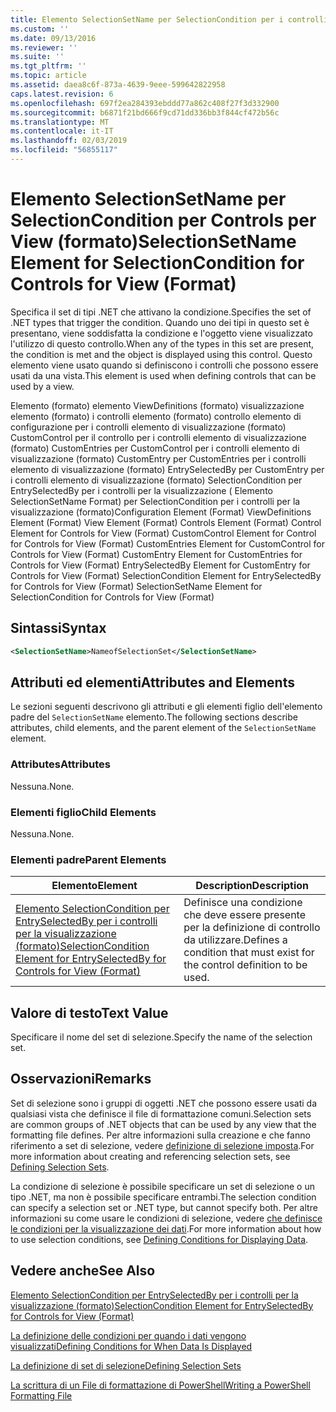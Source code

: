 ```yaml
---
title: Elemento SelectionSetName per SelectionCondition per i controlli per la visualizzazione (formato) | Microsoft Docs
ms.custom: ''
ms.date: 09/13/2016
ms.reviewer: ''
ms.suite: ''
ms.tgt_pltfrm: ''
ms.topic: article
ms.assetid: daea8c6f-873a-4639-9eee-599642822958
caps.latest.revision: 6
ms.openlocfilehash: 697f2ea284393ebddd77a862c408f27f3d332900
ms.sourcegitcommit: b6871f21bd666f9cd71dd336bb3f844cf472b56c
ms.translationtype: MT
ms.contentlocale: it-IT
ms.lasthandoff: 02/03/2019
ms.locfileid: "56855117"
---
```

# <a name="selectionsetname-element-for-selectioncondition-for-controls-for-view-format"></a><span data-ttu-id="4572a-102">Elemento SelectionSetName per SelectionCondition per Controls per View (formato)</span><span class="sxs-lookup"><span data-stu-id="4572a-102">SelectionSetName Element for SelectionCondition for Controls for View (Format)</span></span>

<span data-ttu-id="4572a-103">Specifica il set di tipi .NET che attivano la condizione.</span><span class="sxs-lookup"><span data-stu-id="4572a-103">Specifies the set of .NET types that trigger the condition.</span></span> <span data-ttu-id="4572a-104">Quando uno dei tipi in questo set è presentano, viene soddisfatta la condizione e l'oggetto viene visualizzato l'utilizzo di questo controllo.</span><span class="sxs-lookup"><span data-stu-id="4572a-104">When any of the types in this set are present, the condition is met and the object is displayed using this control.</span></span> <span data-ttu-id="4572a-105">Questo elemento viene usato quando si definiscono i controlli che possono essere usati da una vista.</span><span class="sxs-lookup"><span data-stu-id="4572a-105">This element is used when defining controls that can be used by a view.</span></span>

<span data-ttu-id="4572a-106">Elemento (formato) elemento ViewDefinitions (formato) visualizzazione elemento (formato) i controlli elemento (formato) controllo elemento di configurazione per i controlli elemento di visualizzazione (formato) CustomControl per il controllo per i controlli elemento di visualizzazione (formato) CustomEntries per CustomControl per i controlli elemento di visualizzazione (formato) CustomEntry per CustomEntries per i controlli elemento di visualizzazione (formato) EntrySelectedBy per CustomEntry per i controlli elemento di visualizzazione (formato) SelectionCondition per EntrySelectedBy per i controlli per la visualizzazione ( Elemento SelectionSetName Format) per SelectionCondition per i controlli per la visualizzazione (formato)</span><span class="sxs-lookup"><span data-stu-id="4572a-106">Configuration Element (Format) ViewDefinitions Element (Format) View Element (Format) Controls Element (Format) Control Element for Controls for View (Format) CustomControl Element for Control for Controls for View (Format) CustomEntries Element for CustomControl for Controls for View (Format) CustomEntry Element for CustomEntries for Controls for View (Format) EntrySelectedBy Element for CustomEntry for Controls for View (Format) SelectionCondition Element for EntrySelectedBy for Controls for View (Format) SelectionSetName Element for SelectionCondition for Controls for View (Format)</span></span>

## <a name="syntax"></a><span data-ttu-id="4572a-107">Sintassi</span><span class="sxs-lookup"><span data-stu-id="4572a-107">Syntax</span></span>

```xml
<SelectionSetName>NameofSelectionSet</SelectionSetName>
```

## <a name="attributes-and-elements"></a><span data-ttu-id="4572a-108">Attributi ed elementi</span><span class="sxs-lookup"><span data-stu-id="4572a-108">Attributes and Elements</span></span>

<span data-ttu-id="4572a-109">Le sezioni seguenti descrivono gli attributi e gli elementi figlio dell'elemento padre del `SelectionSetName` elemento.</span><span class="sxs-lookup"><span data-stu-id="4572a-109">The following sections describe attributes, child elements, and the parent element of the `SelectionSetName` element.</span></span>

### <a name="attributes"></a><span data-ttu-id="4572a-110">Attributes</span><span class="sxs-lookup"><span data-stu-id="4572a-110">Attributes</span></span>

<span data-ttu-id="4572a-111">Nessuna.</span><span class="sxs-lookup"><span data-stu-id="4572a-111">None.</span></span>

### <a name="child-elements"></a><span data-ttu-id="4572a-112">Elementi figlio</span><span class="sxs-lookup"><span data-stu-id="4572a-112">Child Elements</span></span>

<span data-ttu-id="4572a-113">Nessuna.</span><span class="sxs-lookup"><span data-stu-id="4572a-113">None.</span></span>

### <a name="parent-elements"></a><span data-ttu-id="4572a-114">Elementi padre</span><span class="sxs-lookup"><span data-stu-id="4572a-114">Parent Elements</span></span>

|<span data-ttu-id="4572a-115">Elemento</span><span class="sxs-lookup"><span data-stu-id="4572a-115">Element</span></span>|<span data-ttu-id="4572a-116">Description</span><span class="sxs-lookup"><span data-stu-id="4572a-116">Description</span></span>|
|-------------|-----------------|
|[<span data-ttu-id="4572a-117">Elemento SelectionCondition per EntrySelectedBy per i controlli per la visualizzazione (formato)</span><span class="sxs-lookup"><span data-stu-id="4572a-117">SelectionCondition Element for EntrySelectedBy for Controls for View (Format)</span></span>](./selectioncondition-element-for-entryselectedby-for-controls-for-view-format.md)|<span data-ttu-id="4572a-118">Definisce una condizione che deve essere presente per la definizione di controllo da utilizzare.</span><span class="sxs-lookup"><span data-stu-id="4572a-118">Defines a condition that must exist for the control definition to be used.</span></span>|

## <a name="text-value"></a><span data-ttu-id="4572a-119">Valore di testo</span><span class="sxs-lookup"><span data-stu-id="4572a-119">Text Value</span></span>

<span data-ttu-id="4572a-120">Specificare il nome del set di selezione.</span><span class="sxs-lookup"><span data-stu-id="4572a-120">Specify the name of the selection set.</span></span>

## <a name="remarks"></a><span data-ttu-id="4572a-121">Osservazioni</span><span class="sxs-lookup"><span data-stu-id="4572a-121">Remarks</span></span>

<span data-ttu-id="4572a-122">Set di selezione sono i gruppi di oggetti .NET che possono essere usati da qualsiasi vista che definisce il file di formattazione comuni.</span><span class="sxs-lookup"><span data-stu-id="4572a-122">Selection sets are common groups of .NET objects that can be used by any view that the formatting file defines.</span></span> <span data-ttu-id="4572a-123">Per altre informazioni sulla creazione e che fanno riferimento a set di selezione, vedere [definizione di selezione imposta](./defining-selection-sets.md).</span><span class="sxs-lookup"><span data-stu-id="4572a-123">For more information about creating and referencing selection sets, see [Defining Selection Sets](./defining-selection-sets.md).</span></span>

<span data-ttu-id="4572a-124">La condizione di selezione è possibile specificare un set di selezione o un tipo .NET, ma non è possibile specificare entrambi.</span><span class="sxs-lookup"><span data-stu-id="4572a-124">The selection condition can specify a selection set or .NET type, but cannot specify both.</span></span> <span data-ttu-id="4572a-125">Per altre informazioni su come usare le condizioni di selezione, vedere [che definisce le condizioni per la visualizzazione dei dati](./defining-conditions-for-displaying-data.md).</span><span class="sxs-lookup"><span data-stu-id="4572a-125">For more information about how to use selection conditions, see [Defining Conditions for Displaying Data](./defining-conditions-for-displaying-data.md).</span></span>

## <a name="see-also"></a><span data-ttu-id="4572a-126">Vedere anche</span><span class="sxs-lookup"><span data-stu-id="4572a-126">See Also</span></span>

[<span data-ttu-id="4572a-127">Elemento SelectionCondition per EntrySelectedBy per i controlli per la visualizzazione (formato)</span><span class="sxs-lookup"><span data-stu-id="4572a-127">SelectionCondition Element for EntrySelectedBy for Controls for View (Format)</span></span>](./selectioncondition-element-for-entryselectedby-for-controls-for-view-format.md)

[<span data-ttu-id="4572a-128">La definizione delle condizioni per quando i dati vengono visualizzati</span><span class="sxs-lookup"><span data-stu-id="4572a-128">Defining Conditions for When Data Is Displayed</span></span>](./defining-conditions-for-displaying-data.md)

[<span data-ttu-id="4572a-129">La definizione di set di selezione</span><span class="sxs-lookup"><span data-stu-id="4572a-129">Defining Selection Sets</span></span>](./defining-selection-sets.md)

[<span data-ttu-id="4572a-130">La scrittura di un File di formattazione di PowerShell</span><span class="sxs-lookup"><span data-stu-id="4572a-130">Writing a PowerShell Formatting File</span></span>](./writing-a-powershell-formatting-file.md)
